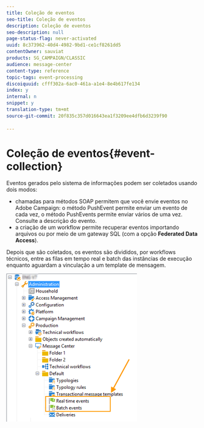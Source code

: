 ```yaml
---
title: Coleção de eventos
seo-title: Coleção de eventos
description: Coleção de eventos
seo-description: null
page-status-flag: never-activated
uuid: 8c373962-40d4-4982-9bd1-ce1cf8261dd5
contentOwner: sauviat
products: SG_CAMPAIGN/CLASSIC
audience: message-center
content-type: reference
topic-tags: event-processing
discoiquuid: cfff302a-6ac0-461a-a1e4-8e4b617fe134
index: y
internal: n
snippet: y
translation-type: tm+mt
source-git-commit: 20f835c357d016643ea1f3209ee4dfb6d3239f90

---
```



# Coleção de eventos{#event-collection}

Eventos gerados pelo sistema de informações podem ser coletados usando dois modos:

* chamadas para métodos SOAP permitem que você envie eventos no Adobe Campaign: o método PushEvent permite enviar um evento de cada vez, o método PushEvents permite enviar vários de uma vez. Consulte a descrição [](../../message-center/using/event-description.md)do evento.
* a criação de um workflow permite recuperar eventos importando arquivos ou por meio de um gateway SQL (com a opção **Federated Data Access**).

Depois que são coletados, os eventos são divididos, por workflows técnicos, entre as filas em tempo real e batch das instâncias de execução enquanto aguardam a vinculação a um template de mensagem.

![](assets/messagecenter_events_queues_001.png)

